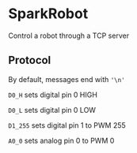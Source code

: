 # SparkRobot
Control a robot through a TCP server

## Protocol
By default, messages end with `'\n'`

`D0_H`
sets digital pin 0 HIGH

`D0_L`
sets digital pin 0 LOW

`D1_255`
sets digital pin 1 to PWM 255

`A0_0`
sets analog pin 0 to PWM 0
